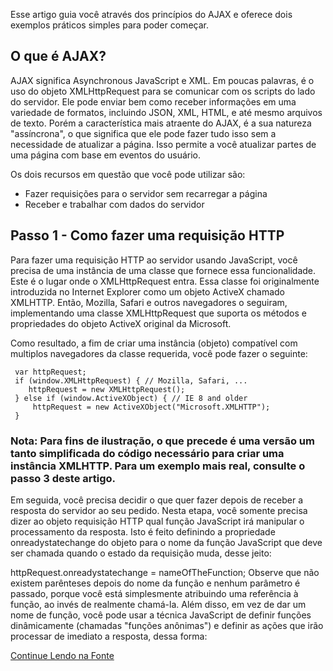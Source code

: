 Esse artigo guia você através dos princípios do AJAX e oferece dois exemplos práticos simples para poder começar.

## O que é AJAX?
AJAX significa Asynchronous JavaScript e XML. Em poucas palavras, é o uso do objeto XMLHttpRequest para se comunicar com os scripts do lado do servidor. Ele pode enviar bem como receber informações em uma variedade de formatos, incluindo JSON, XML, HTML, e até mesmo arquivos de texto. Porém a característica mais atraente do AJAX, é a sua natureza "assíncrona", o que significa que ele pode fazer tudo isso sem a necessidade de atualizar a página. Isso permite a você atualizar partes de uma página com base em eventos do usuário.

Os dois recursos em questão que você pode utilizar são:

- Fazer requisições para o servidor sem recarregar a página
- Receber e trabalhar com dados do servidor

## Passo 1 - Como fazer uma requisição HTTP
Para fazer uma requisição HTTP ao servidor usando JavaScript, você precisa de uma instância de uma classe que fornece essa funcionalidade. Este é o lugar onde o XMLHttpRequest entra. Essa classe foi originalmente introduzida no Internet Explorer como um objeto ActiveX chamado XMLHTTP. Então, Mozilla, Safari e outros navegadores o seguiram, implementando uma classe XMLHttpRequest que suporta os métodos e propriedades do objeto ActiveX original da Microsoft. 

Como resultado, a fim de criar uma instância (objeto) compatível com multiplos navegadores da classe requerida, você pode fazer o seguinte:

```
 var httpRequest;
 if (window.XMLHttpRequest) { // Mozilla, Safari, ...
    httpRequest = new XMLHttpRequest();
 } else if (window.ActiveXObject) { // IE 8 and older
     httpRequest = new ActiveXObject("Microsoft.XMLHTTP");
 }

```
### Nota: Para fins de ilustração, o que precede é uma versão um tanto simplificada do código necessário para criar uma instância XMLHTTP. Para um exemplo mais real, consulte o passo 3 deste artigo.
Em seguida, você precisa decidir o que quer fazer depois de receber a resposta do servidor ao seu pedido. Nesta etapa, você somente precisa dizer ao objeto requisição HTTP qual função JavaScript irá manipular o processamento da resposta. Isto é feito definindo a propriedade onreadystatechange do objeto para o nome da função JavaScript que deve ser chamada quando o estado da requisição muda, desse jeito:

httpRequest.onreadystatechange = nameOfTheFunction;
Observe que não existem parênteses depois do nome da função e nenhum parâmetro é passado, porque você está simplesmente atribuindo uma referência à função, ao invés de realmente chamá-la. Além disso, em vez de dar um nome de função, você pode usar a técnica JavaScript de definir funções dinâmicamente (chamadas "funções anônimas") e definir as ações que irão processar de imediato a resposta, dessa forma:


[Continue Lendo na Fonte](https://developer.mozilla.org/pt-BR/docs/Web/Guide/AJAX/Getting_Started)
